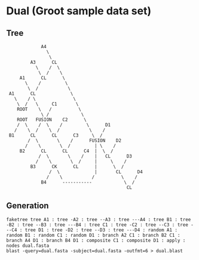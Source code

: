 Dual (Groot sample data set)
============================

Tree
----

                 A4
                   \ 
                    \
             A3      CL
               \    /  \
                \  /    \
         A1      CL      \
           \    /         \
            \  /           \
     A1      CL             \
       \    / \              \
        \  /   \     C1       \
        ROOT    \   /          \
                 \ /            \
        ROOT   FUSION    C2      \
        /  \    /  \    /         \      D1
       /    \  /    \  /           \    /
     B1      CL      CL      C3     \  /
            /  \       \    /      FUSION    D2
           /    \       \  /         | \    /
         B2      CL      CL      C4  |  \  /
                /  \       \    /    |   CL      D3
               /    \       \  /     |     \    /
             B3      CK      CL      |      \  /
                    /  \             |       CL      D4
                   /    \           /          \    /
                 B4      -----------            \  /
                                                 CL


Generation
----------

```
faketree tree A1 : tree -A2 : tree --A3 : tree ---A4 : tree B1 : tree -B2 : tree --B3 : tree ---B4 : tree C1 : tree -C2 : tree --C3 : tree ---C4 : tree D1 : tree -D2 : tree --D3 : tree ---D4 : random A1 : random B1 : random C1 : random D1 : branch A2 C1 : branch B2 C1 : branch A4 D1 : branch B4 D1 : composite C1 : composite D1 : apply : nodes dual.fasta
blast -query=dual.fasta -subject=dual.fasta -outfmt=6 > dual.blast
```